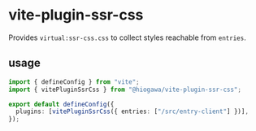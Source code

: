 # vite-plugin-ssr-css

Provides `virtual:ssr-css.css` to collect styles reachable from `entries`.

## usage

```ts
import { defineConfig } from "vite";
import { vitePluginSsrCss } from "@hiogawa/vite-plugin-ssr-css";

export default defineConfig({
  plugins: [vitePluginSsrCss({ entries: ["/src/entry-client"] })],
});
```
